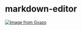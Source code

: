 # markdown-editor

[![Image from Gyazo](https://i.gyazo.com/75e3b2dabddf10033bf0f8efd40e803d.gif)](https://gyazo.com/75e3b2dabddf10033bf0f8efd40e803d)